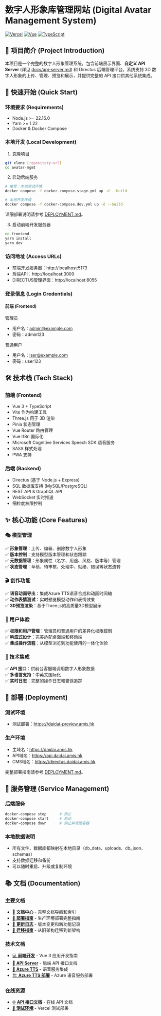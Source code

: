 # 数字人形象库管理网站 (Digital Avatar Management System)

[![Vercel](https://img.shields.io/badge/Vercel-000000?style=for-the-badge&logo=vercel&logoColor=white)](https://amis-avatar-mgmt.vercel.app)
[![Vue](https://img.shields.io/badge/Vue-3.x-4FC08D?style=flat&logo=vue.js&logoColor=white)](https://vuejs.org/)
[![TypeScript](https://img.shields.io/badge/TypeScript-5.x-3178C6?style=flat&logo=typescript&logoColor=white)](https://www.typescriptlang.org/)

## 📝 项目简介 (Project Introduction)

本项目是一个完整的数字人形象管理系统，包含前端展示界面、**自定义 API Server**
(详见
[docs/api-server.md](./docs/api-server.md)) 和 Directus 后端管理平台。系统支持 3D 数字人形象的上传、管理、预览和展示，并提供完整的 API 接口供其他系统集成。

## 🚀 快速开始 (Quick Start)

### 环境要求 (Requirements)

- Node.js >= 22.16.0
- Yarn >= 1.22
- Docker & Docker Compose

### 本地开发 (Local Development)

1. 克隆项目

```bash
git clone [repository-url]
cd avatar-mgmt
```

2. 启动后端服务

```bash
# 推荐：本地测试环境
docker compose -f docker-compose.stage.yml up -d --build

# 本地开发环境
docker compose -f docker-compose.dev.yml up -d --build
```

详细部署说明请参考 [DEPLOYMENT.md](./DEPLOYMENT.md)。

3. 启动前端开发服务器

```bash
cd frontend
yarn install
yarn dev
```

### 访问地址 (Access URLs)

- 前端开发服务器：http://localhost:5173
- 后端API：http://localhost:3000
- DIRECTUS管理界面：http://localhost:8055

### 登录信息 (Login Credentials)

#### 前端 (Frontend)

管理员
- 用户名：admin@example.com
- 密码：admin123

普通用户
- 用户名：iser@example.com
- 密码：user123


## 🛠 技术栈 (Tech Stack)

### 前端 (Frontend)

- Vue 3 + TypeScript
- Vite 作为构建工具
- Three.js 用于 3D 渲染
- Pinia 状态管理
- Vue Router 路由管理
- Vue I18n 国际化
- Microsoft Cognitive Services Speech SDK 语音服务
- SASS 样式处理
- PWA 支持

### 后端 (Backend)

- Directus (基于 Node.js + Express)
- SQL 数据库支持 (MySQL/PostgreSQL)
- REST API & GraphQL API
- WebSocket 实时推送
- 细粒度权限控制

## ✨ 核心功能 (Core Features)

### 🎭 模型管理

✅ **形象管理**：上传、编辑、删除数字人形象  
✅ **版本控制**：支持模型版本管理和状态跟踪  
✅ **元数据管理**：形象属性（名字、用途、风格、版本等）管理  
✅ **状态管理**：草稿、待审核、处理中、就绪、错误等状态流转

### 🎬 创作功能

✅ **语音动画导出**：集成Azure TTS语音合成和动画时间轴  
✅ **动作表情测试**：实时预览模型动作和表情效果  
✅ **3D预览渲染**：基于Three.js的高质量3D模型展示

### 👥 用户体验

✅ **权限和用户管理**：管理员和普通用户的差异化权限控制  
✅ **响应式设计**：完美适配桌面端和移动端  
✅ **集成操作流程**：从模型浏览到功能使用的一体化体验

### 🔌 技术集成

✅ **API 接口**：供前台客服端调用数字人形象数据  
✅ **多语言支持**：中英文国际化  
✅ **实时日志**：完整的操作日志和错误追踪

## 🚢 部署 (Deployment)

### 测试环境

- 测试部署：https://daidai-preview.amis.hk

### 生产环境

- 主域名：https://daidai.amis.hk
- API域名：https://api.daidai.amis.hk
- CMS域名：https://directus.daidai.amis.hk

完整部署指南请参考 [DEPLOYMENT.md](./DEPLOYMENT.md)。

## 🔧 服务管理 (Service Management)

### 后端服务

```bash
docker-compose stop      # 停止
docker-compose start     # 启动
docker-compose down      # 停止并清理容器
```

### 本地数据说明

- 所有文件、数据库都映射在本地目录（db_data、uploads、db_json、schemas）
- 支持数据迁移和备份
- 可以随时重启、升级或复制环境

## 📚 文档 (Documentation)

### **主要文档**

- [📖 **文档中心**](./docs/README.md) - 完整文档导航和索引
- [🚀 **部署指南**](./DEPLOYMENT.md) - 生产环境部署完整指南
- [📝 **更新日志**](./CHANGELOG.md) - 版本变更和新功能记录
- [🔄 **迁移指南**](./docs/MIGRATION.md) - 从旧架构迁移到新架构

### **技术文档**

- [💻 **前端开发**](./frontend/README.md) - Vue 3 应用开发指南
- [🔌 **API Server**](./docs/api-server.md) - 后端 API 接口文档
- [🎵 **Azure TTS**](./docs/azure-tts/README.md) - 语音服务集成
- [🏗️ **Azure TTS 部署**](./docs/DEPLOYMENT-AZURE-TTS.md) - Azure 语音服务部署

### **在线资源**

- [🌐 **API 接口文档**](https://api.daidai.amis.hk/docs) - 在线 API 文档
- [🧪 **测试环境**](https://amis-avatar-mgmt.vercel.app) - Vercel 测试部署
